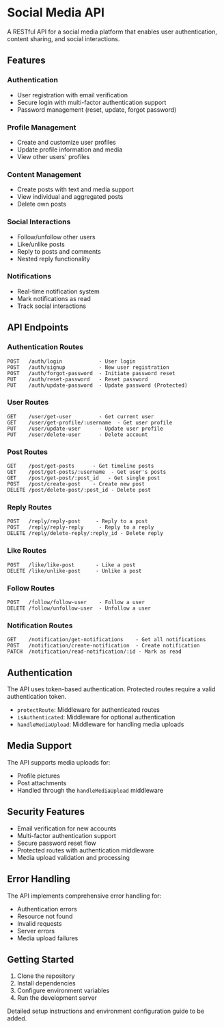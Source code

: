# Social Media API

A RESTful API for a social media platform that enables user authentication, content sharing, and social interactions.

## Features

### Authentication

- User registration with email verification
- Secure login with multi-factor authentication support
- Password management (reset, update, forgot password)

### Profile Management

- Create and customize user profiles
- Update profile information and media
- View other users' profiles

### Content Management

- Create posts with text and media support
- View individual and aggregated posts
- Delete own posts

### Social Interactions

- Follow/unfollow other users
- Like/unlike posts
- Reply to posts and comments
- Nested reply functionality

### Notifications

- Real-time notification system
- Mark notifications as read
- Track social interactions

## API Endpoints

### Authentication Routes

```
POST   /auth/login            - User login
POST   /auth/signup           - New user registration
POST   /auth/forgot-password  - Initiate password reset
PUT    /auth/reset-password   - Reset password
PUT    /auth/update-password  - Update password (Protected)
```

### User Routes

```
GET    /user/get-user         - Get current user
GET    /user/get-profile/:username  - Get user profile
PUT    /user/update-user      - Update user profile
PUT    /user/delete-user      - Delete account
```

### Post Routes

```
GET    /post/get-posts      - Get timeline posts
GET    /post/get-posts/:username  - Get user's posts
GET    /post/get-post/:post_id   - Get single post
POST   /post/create-post    - Create new post
DELETE /post/delete-post/:post_id - Delete post
```

### Reply Routes

```
POST   /reply/reply-post     - Reply to a post
POST   /reply/reply-reply     - Reply to a reply
DELETE /reply/delete-reply/:reply_id - Delete reply
```

### Like Routes

```
POST   /like/like-post       - Like a post
DELETE /like/unlike-post     - Unlike a post
```

### Follow Routes

```
POST   /follow/follow-user    - Follow a user
DELETE /follow/unfollow-user  - Unfollow a user
```

### Notification Routes

```
GET    /notification/get-notifications    - Get all notifications
POST   /notification/create-notification  - Create notification
PATCH  /notification/read-notification/:id - Mark as read
```

## Authentication

The API uses token-based authentication. Protected routes require a valid authentication token.

- `protectRoute`: Middleware for authenticated routes
- `isAuthenticated`: Middleware for optional authentication
- `handleMediaUpload`: Middleware for handling media uploads

## Media Support

The API supports media uploads for:

- Profile pictures
- Post attachments
- Handled through the `handleMediaUpload` middleware

## Security Features

- Email verification for new accounts
- Multi-factor authentication support
- Secure password reset flow
- Protected routes with authentication middleware
- Media upload validation and processing

## Error Handling

The API implements comprehensive error handling for:

- Authentication errors
- Resource not found
- Invalid requests
- Server errors
- Media upload failures

## Getting Started

1. Clone the repository
2. Install dependencies
3. Configure environment variables
4. Run the development server

Detailed setup instructions and environment configuration guide to be added.
